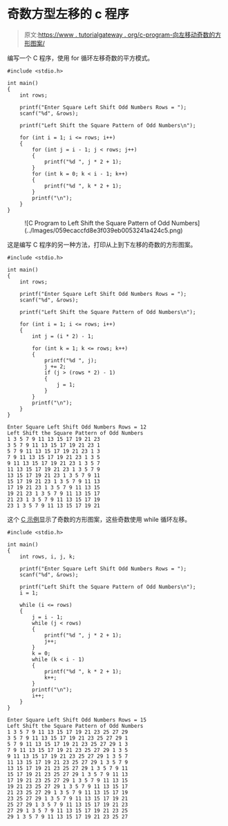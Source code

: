 # 奇数方型左移的 c 程序

> 原文:[https://www . tutorialgateway . org/c-program-向左移动奇数的方形图案/](https://www.tutorialgateway.org/c-program-to-left-shift-the-square-pattern-of-odd-numbers/)

编写一个 C 程序，使用 for 循环左移奇数的平方模式。

```
#include <stdio.h>

int main()
{
	int rows;

	printf("Enter Square Left Shift Odd Numbers Rows = ");
	scanf("%d", &rows);

	printf("Left Shift the Square Pattern of Odd Numbers\n");

	for (int i = 1; i <= rows; i++)
	{
		for (int j = i - 1; j < rows; j++)
		{
			printf("%d ", j * 2 + 1);
		}
		for (int k = 0; k < i - 1; k++)
		{
			printf("%d ", k * 2 + 1);
		}
		printf("\n");
	}
}
```

<figure class="wp-block-image size-large">![C Program to Left Shift the Square Pattern of Odd Numbers](../Images/059ecaccfd8e3f039eb0053241a424c5.png)</figure>

这是编写 C 程序的另一种方法，打印从上到下左移的奇数的方形图案。

```
#include <stdio.h>

int main()
{
	int rows;

	printf("Enter Square Left Shift Odd Numbers Rows = ");
	scanf("%d", &rows);

	printf("Left Shift the Square Pattern of Odd Numbers\n");

	for (int i = 1; i <= rows; i++)
	{
		int j = (i * 2) - 1;

		for (int k = 1; k <= rows; k++)
		{
			printf("%d ", j);
			j += 2;
			if (j > (rows * 2) - 1)
			{
				j = 1;
			}
		}
		printf("\n");
	}
}
```

```
Enter Square Left Shift Odd Numbers Rows = 12
Left Shift the Square Pattern of Odd Numbers
1 3 5 7 9 11 13 15 17 19 21 23 
3 5 7 9 11 13 15 17 19 21 23 1 
5 7 9 11 13 15 17 19 21 23 1 3 
7 9 11 13 15 17 19 21 23 1 3 5 
9 11 13 15 17 19 21 23 1 3 5 7 
11 13 15 17 19 21 23 1 3 5 7 9 
13 15 17 19 21 23 1 3 5 7 9 11 
15 17 19 21 23 1 3 5 7 9 11 13 
17 19 21 23 1 3 5 7 9 11 13 15 
19 21 23 1 3 5 7 9 11 13 15 17 
21 23 1 3 5 7 9 11 13 15 17 19 
23 1 3 5 7 9 11 13 15 17 19 21 
```

这个 [C 示例](https://www.tutorialgateway.org/c-programming-examples/)显示了奇数的方形图案，这些奇数使用 while 循环左移。

```
#include <stdio.h>

int main()
{
	int rows, i, j, k;

	printf("Enter Square Left Shift Odd Numbers Rows = ");
	scanf("%d", &rows);

	printf("Left Shift the Square Pattern of Odd Numbers\n");
	i = 1;

	while (i <= rows)
	{
		j = i - 1;
		while (j < rows)
		{
			printf("%d ", j * 2 + 1);
			j++;
		}
		k = 0;
		while (k < i - 1)
		{
			printf("%d ", k * 2 + 1);
			k++;
		}
		printf("\n");
		i++;
	}
}
```

```
Enter Square Left Shift Odd Numbers Rows = 15
Left Shift the Square Pattern of Odd Numbers
1 3 5 7 9 11 13 15 17 19 21 23 25 27 29 
3 5 7 9 11 13 15 17 19 21 23 25 27 29 1 
5 7 9 11 13 15 17 19 21 23 25 27 29 1 3 
7 9 11 13 15 17 19 21 23 25 27 29 1 3 5 
9 11 13 15 17 19 21 23 25 27 29 1 3 5 7 
11 13 15 17 19 21 23 25 27 29 1 3 5 7 9 
13 15 17 19 21 23 25 27 29 1 3 5 7 9 11 
15 17 19 21 23 25 27 29 1 3 5 7 9 11 13 
17 19 21 23 25 27 29 1 3 5 7 9 11 13 15 
19 21 23 25 27 29 1 3 5 7 9 11 13 15 17 
21 23 25 27 29 1 3 5 7 9 11 13 15 17 19 
23 25 27 29 1 3 5 7 9 11 13 15 17 19 21 
25 27 29 1 3 5 7 9 11 13 15 17 19 21 23 
27 29 1 3 5 7 9 11 13 15 17 19 21 23 25 
29 1 3 5 7 9 11 13 15 17 19 21 23 25 27 
```